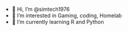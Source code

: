 - 👋 Hi, I’m @simtech1976
- 👀 I’m interested in Gaming, coding, Homelab
- 🌱 I’m currently learning R and Python


<!---
simtech1976/simtech1976 is a ✨ special ✨ repository because its `README.md` (this file) appears on your GitHub profile.
You can click the Preview link to take a look at your changes.
--->
